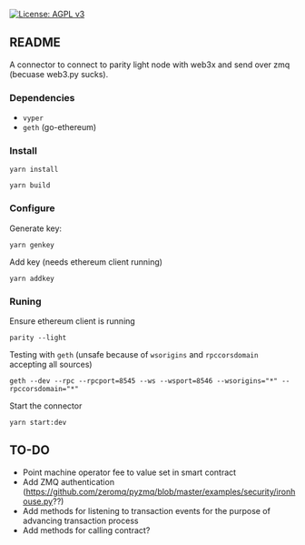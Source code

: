 [![License: AGPL v3](https://img.shields.io/badge/License-AGPL%20v3-blue.svg)](https://www.gnu.org/licenses/agpl-3.0)



README
------

A connector to connect to parity light node with web3x and send over zmq (becuase web3.py sucks).

### Dependencies
- `vyper`
- `geth` (go-ethereum)

### Install

```
yarn install
```

```
yarn build
```

### Configure
Generate key:
```
yarn genkey
```

Add key (needs ethereum client running)
```
yarn addkey
```

### Runing

Ensure ethereum client is running
```
parity --light
```
Testing with `geth` (unsafe because of `wsorigins` and `rpccorsdomain` accepting all sources)
```
geth --dev --rpc --rpcport=8545 --ws --wsport=8546 --wsorigins="*" --rpccorsdomain="*"
```

Start the connector
```
yarn start:dev
```


TO-DO
-----

- Point machine operator fee to value set in smart contract
- Add ZMQ authentication (https://github.com/zeromq/pyzmq/blob/master/examples/security/ironhouse.py??)
- Add methods for listening to transaction events for the purpose of advancing transaction process
- Add methods for calling contract?
